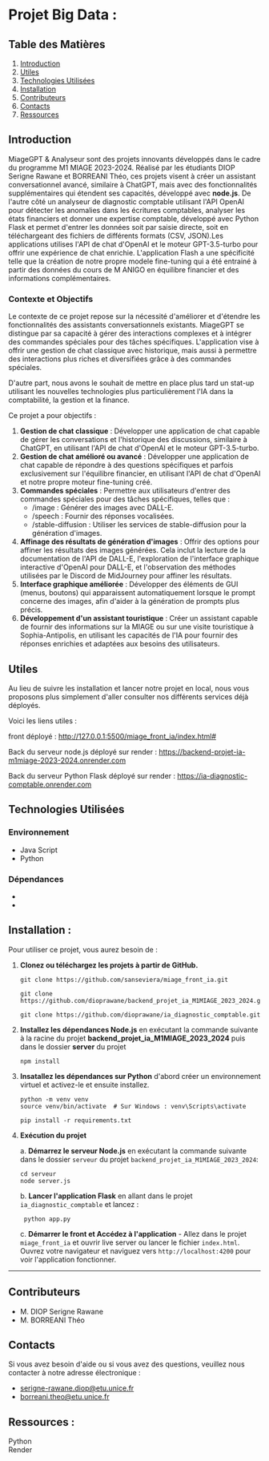 Projet Big Data :
=================

## Table des Matières

1. [Introduction](#introduction)
2. [Utiles](#utiles)
3. [Technologies Utilisées](#technologies-utilisées)
4. [Installation](#installation)
5. [Contributeurs](#contributeurs)
5. [Contacts](#contacts)
5. [Ressources](#ressources)

## Introduction
MiageGPT & Analyseur sont des projets innovants développés dans le cadre du programme M1 MIAGE 2023-2024. Réalisé par les étudiants DIOP Serigne Rawane et BORREANI Théo, ces projets visent à créer un assistant conversationnel avancé, similaire à ChatGPT, mais avec des fonctionnalités supplémentaires qui étendent ses capacités, développé avec **node.js**. De l'autre côté un analyseur de diagnostic comptable utilisant l'API OpenAI pour détecter les anomalies dans les écritures comptables, analyser les états financiers et donner une expertise comptable, développé avec Python Flask et permet d'entrer les données soit par saisie directe, soit en téléchargeant des fichiers de différents formats (CSV, JSON).Les applications utilises l'API de chat d'OpenAI et le moteur GPT-3.5-turbo pour offrir une expérience de chat enrichie. L'application Flash a une spécificité telle que la création de notre propre modele fine-tuning qui a été entrainé à partir des données du cours de M ANIGO en équilibre financier et des informations complémentaires.

### Contexte et Objectifs

Le contexte de ce projet repose sur la nécessité d'améliorer et d'étendre les fonctionnalités des assistants conversationnels existants. MiageGPT se distingue par sa capacité à gérer des interactions complexes et à intégrer des commandes spéciales pour des tâches spécifiques. L'application vise à offrir une gestion de chat classique avec historique, mais aussi à permettre des interactions plus riches et diversifiées grâce à des commandes spéciales.

D'autre part, nous avons le souhait de mettre en place plus tard un stat-up utilisant les nouvelles technologies plus particulièrement l'IA dans la comptabilité, la gestion et la finance.


Ce projet a pour objectifs :

1. **Gestion de chat classique** : Développer une application de chat capable de gérer les conversations et l'historique des discussions, similaire à ChatGPT, en utilisant l'API de chat d'OpenAI et le moteur GPT-3.5-turbo.
2. **Gestion de chat amélioré ou avancé** : Développer une application de chat capable de répondre à des questions spécifiques et parfois exclusivement sur l'équilibre financier, en utilisant l'API de chat d'OpenAI et notre propre moteur fine-tuning créé.
3. **Commandes spéciales** : Permettre aux utilisateurs d'entrer des commandes spéciales pour des tâches spécifiques, telles que :
    * /image : Générer des images avec DALL-E.
    * /speech : Fournir des réponses vocalisées.
    * /stable-diffusion : Utiliser les services de stable-diffusion pour la génération d'images.
4. **Affinage des résultats de génération d'images** : Offrir des options pour affiner les résultats des images générées. Cela inclut la lecture de la documentation de l'API de DALL-E, l'exploration de l'interface graphique interactive d'OpenAI pour DALL-E, et l'observation des méthodes utilisées par le Discord de MidJourney pour affiner les résultats.
5. **Interface graphique améliorée** : Développer des éléments de GUI (menus, boutons) qui apparaissent automatiquement lorsque le prompt concerne des images, afin d'aider à la génération de prompts plus précis. 
6. **Développement d'un assistant touristique** : Créer un assistant capable de fournir des informations sur la MIAGE ou sur une visite touristique à Sophia-Antipolis, en utilisant les capacités de l'IA pour fournir des réponses enrichies et adaptées aux besoins des utilisateurs. 


## Utiles
Au lieu de suivre les installation et lancer notre projet en local, nous vous proposons plus simplement d'aller consulter nos différents services déjà déployés.

Voici les liens utiles :

front déployé : http://127.0.0.1:5500/miage_front_ia/index.html#

Back du serveur node.js déployé sur render : https://backend-projet-ia-m1miage-2023-2024.onrender.com

Back du serveur Python Flask déployé sur render : https://ia-diagnostic-comptable.onrender.com


## Technologies Utilisées

### Environnement

- Java Script
- Python

### Dépendances

-
-

## Installation :
Pour utiliser ce projet, vous aurez besoin de :

1. **Clonez ou téléchargez les projets à partir de GitHub.**
   ```
   git clone https://github.com/sanseviera/miage_front_ia.git

   git clone https://github.com/dioprawane/backend_projet_ia_M1MIAGE_2023_2024.git

   git clone https://github.com/dioprawane/ia_diagnostic_comptable.git
   ```

2. **Installez les dépendances Node.js** en exécutant la commande suivante à la racine du projet **backend_projet_ia_M1MIAGE_2023_2024** puis dans le dossier **server** du projet
   ```
   npm install
   ```

3. **Insatallez les dépendances sur Python** d'abord créer un environnement virtuel et activez-le et ensuite installez.
   ```
   python -m venv venv
   source venv/bin/activate  # Sur Windows : venv\Scripts\activate
   ```
   ```
   pip install -r requirements.txt
   ```

5. **Exécution du projet**

    a. **Démarrez le serveur Node.js** en exécutant la commande suivante dans le dossier `serveur` du projet `backend_projet_ia_M1MIAGE_2023_2024`:

   ```
   cd serveur
   node server.js
   ```

    b. **Lancer l'application Flask** en allant dans le projet `ia_diagnostic_comptable` et lancez :
   ```
    python app.py
   ```

    c. **Démarrer le front et Accédez à l'application** - Allez dans le projet `miage_front_ia` et ouvrir live server ou lancer le fichier `index.html`. Ouvrez votre navigateur et naviguez vers `http://localhost:4200` pour voir l'application fonctionner.

-------------------------------------------------------------------------------------------

## Contributeurs

- M. DIOP Serigne Rawane
- M. BORREANI Théo

## Contacts

Si vous avez besoin d'aide ou si vous avez des questions, veuillez nous contacter à notre adresse électronique :

- serigne-rawane.diop@etu.unice.fr
- borreani.theo@etu.unice.fr

## Ressources :
Python  
Render